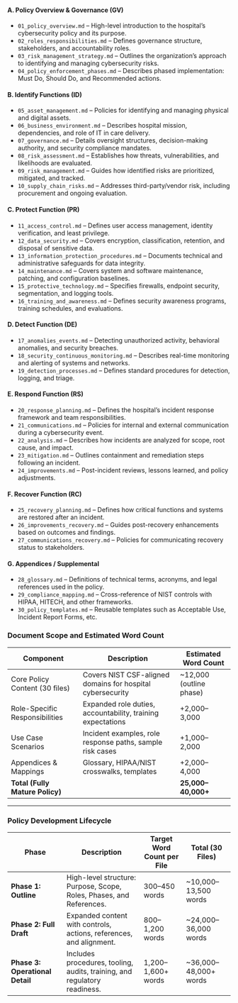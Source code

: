 #### A. Policy Overview & Governance (GV)
- `01_policy_overview.md` – High-level introduction to the hospital’s cybersecurity policy and its purpose.
- `02_roles_responsibilities.md` – Defines governance structure, stakeholders, and accountability roles.
- `03_risk_management_strategy.md` – Outlines the organization’s approach to identifying and managing cybersecurity risks.
- `04_policy_enforcement_phases.md` – Describes phased implementation: Must Do, Should Do, and Recommended actions.

#### B. Identify Functions (ID)
- `05_asset_management.md` – Policies for identifying and managing physical and digital assets.
- `06_business_environment.md` – Describes hospital mission, dependencies, and role of IT in care delivery.
- `07_governance.md` – Details oversight structures, decision-making authority, and security compliance mandates.
- `08_risk_assessment.md` – Establishes how threats, vulnerabilities, and likelihoods are evaluated.
- `09_risk_management.md` – Guides how identified risks are prioritized, mitigated, and tracked.
- `10_supply_chain_risks.md` – Addresses third-party/vendor risk, including procurement and ongoing evaluation.

#### C. Protect Function (PR)
- `11_access_control.md` – Defines user access management, identity verification, and least privilege.
- `12_data_security.md` – Covers encryption, classification, retention, and disposal of sensitive data.
- `13_information_protection_procedures.md` – Documents technical and administrative safeguards for data integrity.
- `14_maintenance.md` – Covers system and software maintenance, patching, and configuration baselines.
- `15_protective_technology.md` – Specifies firewalls, endpoint security, segmentation, and logging tools.
- `16_training_and_awareness.md` – Defines security awareness programs, training schedules, and evaluations.

#### D. Detect Function (DE)
- `17_anomalies_events.md` – Detecting unauthorized activity, behavioral anomalies, and security breaches.
- `18_security_continuous_monitoring.md` – Describes real-time monitoring and alerting of systems and networks.
- `19_detection_processes.md` – Defines standard procedures for detection, logging, and triage.

#### E. Respond Function (RS)
- `20_response_planning.md` – Defines the hospital’s incident response framework and team responsibilities.
- `21_communications.md` – Policies for internal and external communication during a cybersecurity event.
- `22_analysis.md` – Describes how incidents are analyzed for scope, root cause, and impact.
- `23_mitigation.md` – Outlines containment and remediation steps following an incident.
- `24_improvements.md` – Post-incident reviews, lessons learned, and policy adjustments.

#### F. Recover Function (RC)
- `25_recovery_planning.md` – Defines how critical functions and systems are restored after an incident.
- `26_improvements_recovery.md` – Guides post-recovery enhancements based on outcomes and findings.
- `27_communications_recovery.md` – Policies for communicating recovery status to stakeholders.

#### G. Appendices / Supplemental
- `28_glossary.md` – Definitions of technical terms, acronyms, and legal references used in the policy.
- `29_compliance_mapping.md` – Cross-reference of NIST controls with HIPAA, HITECH, and other frameworks.
- `30_policy_templates.md` – Reusable templates such as Acceptable Use, Incident Report Forms, etc.



### Document Scope and Estimated Word Count

| Component                          | Description                                                   | Estimated Word Count |
|-----------------------------------|---------------------------------------------------------------|----------------------|
| Core Policy Content (30 files)    | Covers NIST CSF-aligned domains for hospital cybersecurity     | ~12,000 (outline phase) |
| Role-Specific Responsibilities    | Expanded role duties, accountability, training expectations    | +2,000–3,000         |
| Use Case Scenarios                | Incident examples, role response paths, sample risk cases      | +1,000–2,000         |
| Appendices & Mappings             | Glossary, HIPAA/NIST crosswalks, templates                     | +2,000–4,000         |
| **Total (Fully Mature Policy)**   |                                                               | **25,000–40,000+**   |

---

### Policy Development Lifecycle

| Phase        | Description                                                                                          | Target Word Count per File | Total (30 Files)      |
|--------------|------------------------------------------------------------------------------------------------------|-----------------------------|------------------------|
| **Phase 1: Outline**      | High-level structure: Purpose, Scope, Roles, Phases, and References.                     | 300–450 words               | ~10,000–13,500 words   |
| **Phase 2: Full Draft**   | Expanded content with controls, actions, references, and alignment.                      | 800–1,200 words             | ~24,000–36,000 words   |
| **Phase 3: Operational Detail** | Includes procedures, tooling, audits, training, and regulatory readiness.            | 1,200–1,600+ words          | ~36,000–48,000+ words  |


